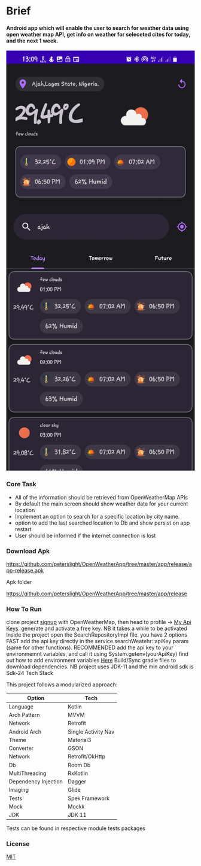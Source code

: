 # Brief

#### Android app which will enable the user to search for weather data using open weather map API, get info on weather for seleceted cites for today, and the next 1 week.

<img src="https://github.com/peterslight/OpenWeatherApp/blob/master/screenshots/screen_dark.jpg" width="520"/>

### Core Task

-   All of the information should be retrieved from OpenWeatherMap APIs
-   By default the main screen should show weather data for your current location 
-   Implement an option to search for a specific location by city name.
-   option to add the last searched location to Db and show persist on app restart.
-   User should be informed if the internet connection is lost

### Download Apk
https://github.com/peterslight/OpenWeatherApp/tree/master/app/release/app-release.apk

Apk folder

https://github.com/peterslight/OpenWeatherApp/tree/master/app/release

### How To Run

clone project
[signup](https://home.openweathermap.org/users/sign_in) with OpenWeatherMap, then head to profile -> [My Api Keys](https://home.openweathermap.org/api_keys).
generate and activate a free key. NB it takes a while to be activated
Inside the project open the SearchRepositoryImpl file. you have 2 options
FAST add the api key directly in the service.searchWeatehr::apiKey param (same for other functions).
RECOMMENDED add the api key to your environmemnt variables, and call it using System.getenv(yourApiKey) find out how to add environment variables [Here](https://chlee.co/how-to-setup-environment-variables-for-windows-mac-and-linux/)
Build/Sync gradle files to download dependencies. NB project uses JDK-11 and the min android sdk is Sdk-24
Tech Stack

This project follows a modularized approach:

| Option | Tech |
| --- | --- |
| Language | Kotlin |
| Arch Pattern | MVVM |
| Network | Retrofit |
| Android Arch | Single Activity Nav |
| Theme | Material3 |
| Converter | GSON |
| Network | Retrofit/OkHttp |
| Db | Room Db |
| MultiThreading | RxKotlin |
| Dependency Injection | Dagger |
| Imaging | Glide |
| Tests | Spek Framework |
| Mock | Mockk |
| JDK | JDK 11 |

Tests can be found in respective module tests packages

### License

[MIT](https://choosealicense.com/licenses/mit/)
